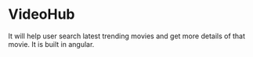# VideoHub
It will help user search latest trending movies and get more details of that movie. It is built in angular.
